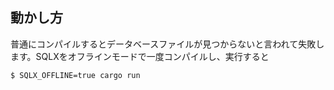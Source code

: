 ## 動かし方
普通にコンパイルするとデータベースファイルが見つからないと言われて失敗します。SQLXをオフラインモードで一度コンパイルし、実行すると

```shell
$ SQLX_OFFLINE=true cargo run
```